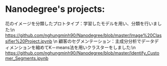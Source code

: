 # Nanodegree's projects: 

花のイメージを分類したプロトタイプ：学習したモデルを用い、分類を行いました:\n
https://github.com/nghungminh90/Nanodegree/blob/master/Image%20Classifier%20Project.ipynb \n
顧客のセグメンテーション：主成分分析でデータディメンションを縮めてK－means法を用いクラスターをしました:\n
https://github.com/nghungminh90/Nanodegree/blob/master/Identify_Customer_Segments.ipynb

